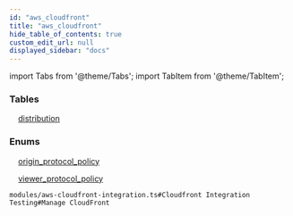 ```yaml
---
id: "aws_cloudfront"
title: "aws_cloudfront"
hide_table_of_contents: true
custom_edit_url: null
displayed_sidebar: "docs"
---
```


import Tabs from '@theme/Tabs';
import TabItem from '@theme/TabItem';

<Tabs>
  <TabItem value="Components" label="Components" default>

### Tables

    [distribution](../../aws/tables/aws_cloudfront_entity_distribution.Distribution)

### Enums
    [origin_protocol_policy](../../aws/enums/aws_cloudfront_entity_distribution.originProtocolPolicyEnum)

    [viewer_protocol_policy](../../aws/enums/aws_cloudfront_entity_distribution.viewerProtocolPolicyEnum)

</TabItem>
  <TabItem value="Code examples" label="Code examples">

```testdoc
modules/aws-cloudfront-integration.ts#Cloudfront Integration Testing#Manage CloudFront
```

</TabItem>
</Tabs>
